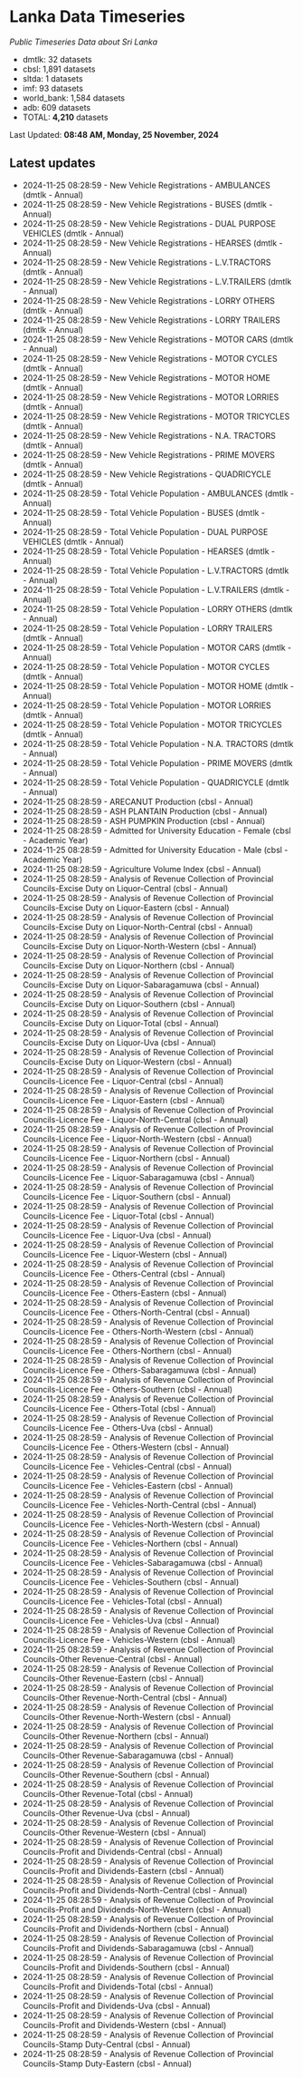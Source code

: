 # Lanka Data Timeseries
*Public Timeseries Data about Sri Lanka*

* dmtlk: 32 datasets
* cbsl: 1,891 datasets
* sltda: 1 datasets
* imf: 93 datasets
* world_bank: 1,584 datasets
* adb: 609 datasets
* TOTAL: **4,210** datasets

Last Updated: **08:48 AM, Monday, 25 November, 2024**

## Latest updates

* 2024-11-25 08:28:59 - New Vehicle Registrations - AMBULANCES (dmtlk - Annual)
* 2024-11-25 08:28:59 - New Vehicle Registrations - BUSES (dmtlk - Annual)
* 2024-11-25 08:28:59 - New Vehicle Registrations - DUAL PURPOSE VEHICLES (dmtlk - Annual)
* 2024-11-25 08:28:59 - New Vehicle Registrations - HEARSES (dmtlk - Annual)
* 2024-11-25 08:28:59 - New Vehicle Registrations - L.V.TRACTORS (dmtlk - Annual)
* 2024-11-25 08:28:59 - New Vehicle Registrations - L.V.TRAILERS (dmtlk - Annual)
* 2024-11-25 08:28:59 - New Vehicle Registrations - LORRY OTHERS (dmtlk - Annual)
* 2024-11-25 08:28:59 - New Vehicle Registrations - LORRY TRAILERS (dmtlk - Annual)
* 2024-11-25 08:28:59 - New Vehicle Registrations - MOTOR CARS (dmtlk - Annual)
* 2024-11-25 08:28:59 - New Vehicle Registrations - MOTOR CYCLES (dmtlk - Annual)
* 2024-11-25 08:28:59 - New Vehicle Registrations - MOTOR HOME (dmtlk - Annual)
* 2024-11-25 08:28:59 - New Vehicle Registrations - MOTOR LORRIES (dmtlk - Annual)
* 2024-11-25 08:28:59 - New Vehicle Registrations - MOTOR TRICYCLES (dmtlk - Annual)
* 2024-11-25 08:28:59 - New Vehicle Registrations - N.A. TRACTORS (dmtlk - Annual)
* 2024-11-25 08:28:59 - New Vehicle Registrations - PRIME MOVERS (dmtlk - Annual)
* 2024-11-25 08:28:59 - New Vehicle Registrations - QUADRICYCLE (dmtlk - Annual)
* 2024-11-25 08:28:59 - Total Vehicle Population - AMBULANCES (dmtlk - Annual)
* 2024-11-25 08:28:59 - Total Vehicle Population - BUSES (dmtlk - Annual)
* 2024-11-25 08:28:59 - Total Vehicle Population - DUAL PURPOSE VEHICLES (dmtlk - Annual)
* 2024-11-25 08:28:59 - Total Vehicle Population - HEARSES (dmtlk - Annual)
* 2024-11-25 08:28:59 - Total Vehicle Population - L.V.TRACTORS (dmtlk - Annual)
* 2024-11-25 08:28:59 - Total Vehicle Population - L.V.TRAILERS (dmtlk - Annual)
* 2024-11-25 08:28:59 - Total Vehicle Population - LORRY OTHERS (dmtlk - Annual)
* 2024-11-25 08:28:59 - Total Vehicle Population - LORRY TRAILERS (dmtlk - Annual)
* 2024-11-25 08:28:59 - Total Vehicle Population - MOTOR CARS (dmtlk - Annual)
* 2024-11-25 08:28:59 - Total Vehicle Population - MOTOR CYCLES (dmtlk - Annual)
* 2024-11-25 08:28:59 - Total Vehicle Population - MOTOR HOME (dmtlk - Annual)
* 2024-11-25 08:28:59 - Total Vehicle Population - MOTOR LORRIES (dmtlk - Annual)
* 2024-11-25 08:28:59 - Total Vehicle Population - MOTOR TRICYCLES (dmtlk - Annual)
* 2024-11-25 08:28:59 - Total Vehicle Population - N.A. TRACTORS (dmtlk - Annual)
* 2024-11-25 08:28:59 - Total Vehicle Population - PRIME MOVERS (dmtlk - Annual)
* 2024-11-25 08:28:59 - Total Vehicle Population - QUADRICYCLE (dmtlk - Annual)
* 2024-11-25 08:28:59 - ARECANUT Production (cbsl - Annual)
* 2024-11-25 08:28:59 - ASH PLANTAIN Production (cbsl - Annual)
* 2024-11-25 08:28:59 - ASH PUMPKIN Production (cbsl - Annual)
* 2024-11-25 08:28:59 - Admitted for University Education - Female (cbsl - Academic Year)
* 2024-11-25 08:28:59 - Admitted for University Education - Male (cbsl - Academic Year)
* 2024-11-25 08:28:59 - Agriculture Volume Index (cbsl - Annual)
* 2024-11-25 08:28:59 - Analysis of Revenue Collection of Provincial Councils-Excise Duty on Liquor-Central (cbsl - Annual)
* 2024-11-25 08:28:59 - Analysis of Revenue Collection of Provincial Councils-Excise Duty on Liquor-Eastern (cbsl - Annual)
* 2024-11-25 08:28:59 - Analysis of Revenue Collection of Provincial Councils-Excise Duty on Liquor-North-Central (cbsl - Annual)
* 2024-11-25 08:28:59 - Analysis of Revenue Collection of Provincial Councils-Excise Duty on Liquor-North-Western (cbsl - Annual)
* 2024-11-25 08:28:59 - Analysis of Revenue Collection of Provincial Councils-Excise Duty on Liquor-Northern (cbsl - Annual)
* 2024-11-25 08:28:59 - Analysis of Revenue Collection of Provincial Councils-Excise Duty on Liquor-Sabaragamuwa (cbsl - Annual)
* 2024-11-25 08:28:59 - Analysis of Revenue Collection of Provincial Councils-Excise Duty on Liquor-Southern (cbsl - Annual)
* 2024-11-25 08:28:59 - Analysis of Revenue Collection of Provincial Councils-Excise Duty on Liquor-Total (cbsl - Annual)
* 2024-11-25 08:28:59 - Analysis of Revenue Collection of Provincial Councils-Excise Duty on Liquor-Uva (cbsl - Annual)
* 2024-11-25 08:28:59 - Analysis of Revenue Collection of Provincial Councils-Excise Duty on Liquor-Western (cbsl - Annual)
* 2024-11-25 08:28:59 - Analysis of Revenue Collection of Provincial Councils-Licence Fee - Liquor-Central (cbsl - Annual)
* 2024-11-25 08:28:59 - Analysis of Revenue Collection of Provincial Councils-Licence Fee - Liquor-Eastern (cbsl - Annual)
* 2024-11-25 08:28:59 - Analysis of Revenue Collection of Provincial Councils-Licence Fee - Liquor-North-Central (cbsl - Annual)
* 2024-11-25 08:28:59 - Analysis of Revenue Collection of Provincial Councils-Licence Fee - Liquor-North-Western (cbsl - Annual)
* 2024-11-25 08:28:59 - Analysis of Revenue Collection of Provincial Councils-Licence Fee - Liquor-Northern (cbsl - Annual)
* 2024-11-25 08:28:59 - Analysis of Revenue Collection of Provincial Councils-Licence Fee - Liquor-Sabaragamuwa (cbsl - Annual)
* 2024-11-25 08:28:59 - Analysis of Revenue Collection of Provincial Councils-Licence Fee - Liquor-Southern (cbsl - Annual)
* 2024-11-25 08:28:59 - Analysis of Revenue Collection of Provincial Councils-Licence Fee - Liquor-Total (cbsl - Annual)
* 2024-11-25 08:28:59 - Analysis of Revenue Collection of Provincial Councils-Licence Fee - Liquor-Uva (cbsl - Annual)
* 2024-11-25 08:28:59 - Analysis of Revenue Collection of Provincial Councils-Licence Fee - Liquor-Western (cbsl - Annual)
* 2024-11-25 08:28:59 - Analysis of Revenue Collection of Provincial Councils-Licence Fee - Others-Central (cbsl - Annual)
* 2024-11-25 08:28:59 - Analysis of Revenue Collection of Provincial Councils-Licence Fee - Others-Eastern (cbsl - Annual)
* 2024-11-25 08:28:59 - Analysis of Revenue Collection of Provincial Councils-Licence Fee - Others-North-Central (cbsl - Annual)
* 2024-11-25 08:28:59 - Analysis of Revenue Collection of Provincial Councils-Licence Fee - Others-North-Western (cbsl - Annual)
* 2024-11-25 08:28:59 - Analysis of Revenue Collection of Provincial Councils-Licence Fee - Others-Northern (cbsl - Annual)
* 2024-11-25 08:28:59 - Analysis of Revenue Collection of Provincial Councils-Licence Fee - Others-Sabaragamuwa (cbsl - Annual)
* 2024-11-25 08:28:59 - Analysis of Revenue Collection of Provincial Councils-Licence Fee - Others-Southern (cbsl - Annual)
* 2024-11-25 08:28:59 - Analysis of Revenue Collection of Provincial Councils-Licence Fee - Others-Total (cbsl - Annual)
* 2024-11-25 08:28:59 - Analysis of Revenue Collection of Provincial Councils-Licence Fee - Others-Uva (cbsl - Annual)
* 2024-11-25 08:28:59 - Analysis of Revenue Collection of Provincial Councils-Licence Fee - Others-Western (cbsl - Annual)
* 2024-11-25 08:28:59 - Analysis of Revenue Collection of Provincial Councils-Licence Fee - Vehicles-Central (cbsl - Annual)
* 2024-11-25 08:28:59 - Analysis of Revenue Collection of Provincial Councils-Licence Fee - Vehicles-Eastern (cbsl - Annual)
* 2024-11-25 08:28:59 - Analysis of Revenue Collection of Provincial Councils-Licence Fee - Vehicles-North-Central (cbsl - Annual)
* 2024-11-25 08:28:59 - Analysis of Revenue Collection of Provincial Councils-Licence Fee - Vehicles-North-Western (cbsl - Annual)
* 2024-11-25 08:28:59 - Analysis of Revenue Collection of Provincial Councils-Licence Fee - Vehicles-Northern (cbsl - Annual)
* 2024-11-25 08:28:59 - Analysis of Revenue Collection of Provincial Councils-Licence Fee - Vehicles-Sabaragamuwa (cbsl - Annual)
* 2024-11-25 08:28:59 - Analysis of Revenue Collection of Provincial Councils-Licence Fee - Vehicles-Southern (cbsl - Annual)
* 2024-11-25 08:28:59 - Analysis of Revenue Collection of Provincial Councils-Licence Fee - Vehicles-Total (cbsl - Annual)
* 2024-11-25 08:28:59 - Analysis of Revenue Collection of Provincial Councils-Licence Fee - Vehicles-Uva (cbsl - Annual)
* 2024-11-25 08:28:59 - Analysis of Revenue Collection of Provincial Councils-Licence Fee - Vehicles-Western (cbsl - Annual)
* 2024-11-25 08:28:59 - Analysis of Revenue Collection of Provincial Councils-Other Revenue-Central (cbsl - Annual)
* 2024-11-25 08:28:59 - Analysis of Revenue Collection of Provincial Councils-Other Revenue-Eastern (cbsl - Annual)
* 2024-11-25 08:28:59 - Analysis of Revenue Collection of Provincial Councils-Other Revenue-North-Central (cbsl - Annual)
* 2024-11-25 08:28:59 - Analysis of Revenue Collection of Provincial Councils-Other Revenue-North-Western (cbsl - Annual)
* 2024-11-25 08:28:59 - Analysis of Revenue Collection of Provincial Councils-Other Revenue-Northern (cbsl - Annual)
* 2024-11-25 08:28:59 - Analysis of Revenue Collection of Provincial Councils-Other Revenue-Sabaragamuwa (cbsl - Annual)
* 2024-11-25 08:28:59 - Analysis of Revenue Collection of Provincial Councils-Other Revenue-Southern (cbsl - Annual)
* 2024-11-25 08:28:59 - Analysis of Revenue Collection of Provincial Councils-Other Revenue-Total (cbsl - Annual)
* 2024-11-25 08:28:59 - Analysis of Revenue Collection of Provincial Councils-Other Revenue-Uva (cbsl - Annual)
* 2024-11-25 08:28:59 - Analysis of Revenue Collection of Provincial Councils-Other Revenue-Western (cbsl - Annual)
* 2024-11-25 08:28:59 - Analysis of Revenue Collection of Provincial Councils-Profit and Dividends-Central (cbsl - Annual)
* 2024-11-25 08:28:59 - Analysis of Revenue Collection of Provincial Councils-Profit and Dividends-Eastern (cbsl - Annual)
* 2024-11-25 08:28:59 - Analysis of Revenue Collection of Provincial Councils-Profit and Dividends-North-Central (cbsl - Annual)
* 2024-11-25 08:28:59 - Analysis of Revenue Collection of Provincial Councils-Profit and Dividends-North-Western (cbsl - Annual)
* 2024-11-25 08:28:59 - Analysis of Revenue Collection of Provincial Councils-Profit and Dividends-Northern (cbsl - Annual)
* 2024-11-25 08:28:59 - Analysis of Revenue Collection of Provincial Councils-Profit and Dividends-Sabaragamuwa (cbsl - Annual)
* 2024-11-25 08:28:59 - Analysis of Revenue Collection of Provincial Councils-Profit and Dividends-Southern (cbsl - Annual)
* 2024-11-25 08:28:59 - Analysis of Revenue Collection of Provincial Councils-Profit and Dividends-Total (cbsl - Annual)
* 2024-11-25 08:28:59 - Analysis of Revenue Collection of Provincial Councils-Profit and Dividends-Uva (cbsl - Annual)
* 2024-11-25 08:28:59 - Analysis of Revenue Collection of Provincial Councils-Profit and Dividends-Western (cbsl - Annual)
* 2024-11-25 08:28:59 - Analysis of Revenue Collection of Provincial Councils-Stamp Duty-Central (cbsl - Annual)
* 2024-11-25 08:28:59 - Analysis of Revenue Collection of Provincial Councils-Stamp Duty-Eastern (cbsl - Annual)